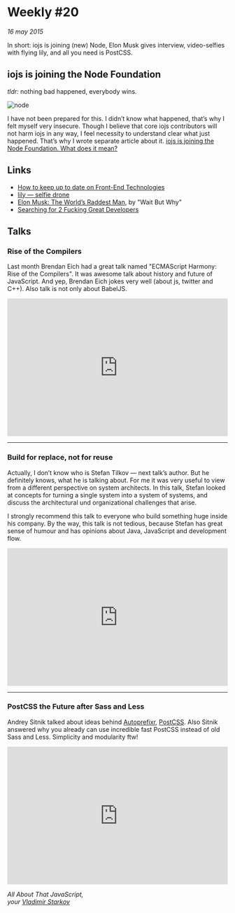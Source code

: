 # Weekly #20

_16 may 2015_

In short: iojs is joining (new) Node, Elon Musk gives interview, video-selfies
with flying lily, and all you need is PostCSS.

## iojs is joining the Node Foundation

_tldr:_ nothing bad happened, everybody wins.

![node](https://i.imgur.com/4huTCTt.png)

I have not been prepared for this. I didn’t know what happened, that’s why
I felt myself very insecure. Though I believe that core iojs contributors
will not harm iojs in any way, I feel necessity to understand clear what
just happened. That’s why I wrote separate article about it. [iojs is joining
the Node Foundation. What does it mean?][foundation]

[foundation]: https://iamstarkov.com/iojs-and-node-foundation/

## Links

* [How to keep up to date on Front-End Technologies](http://uptodate.frontendrescue.org/)
* [lily — selfie drone](https://www.lily.camera/)
* [Elon Musk: The World’s Raddest Man][elon], by "Wait But Why"
* [Searching for 2 Fucking Great Developers](http://sfbay.craigslist.org/sfc/sof/4982493312.html)

[elon]: http://waitbutwhy.com/2015/05/elon-musk-the-worlds-raddest-man.html

## Talks

### Rise of the Compilers

Last month Brendan Eich had a great talk named "ECMAScript Harmony: Rise
of the Compilers". It was awesome talk about history and future of JavaScript.
And yep, Brendan Eich jokes very well (about js, twitter and C++). Also talk
is not only about BabelJS.  

<iframe width="100%" height="315" src="https://www.youtube.com/embed/PlmsweSNhTw" frameborder="0" allowfullscreen></iframe>

---

### Build for replace, not for reuse

Actually, I don’t know who is Stefan Tilkov — next talk’s author. But he
definitely knows, what he is talking about. For me it was very useful to view
from a different perspective on system architects. In this talk, Stefan looked
at concepts for turning a single system into a system of systems, and discuss
the architectural und organizational challenges that arise.

I strongly recommend this talk to everyone who build something huge inside
his company. By the way, this talk is not tedious, because Stefan has great
sense of humour and has opinions about Java, JavaScript and development flow.

<iframe width="100%" height="315" src="https://www.youtube.com/embed/HYiLzji7MuY" frameborder="0" allowfullscreen></iframe>

---

### PostCSS the Future after Sass and Less

Andrey Sitnik talked about ideas behind [Autoprefixr][ap], [PostCSS][pc].
Also Sitnik answered why you already can use incredible fast PostCSS instead
of old Sass and Less. Simplicity and modularity ftw!

[ap]: https://www.npmjs.com/package/autoprefixer
[pc]: https://www.npmjs.com/package/postcss

<iframe width="100%" height="315" src="https://www.youtube.com/embed/73dl5dk9z4Q" frameborder="0" allowfullscreen></iframe>


_All About That JavaScript,  
your [Vladimir Starkov](https://iamstarkov.com)_
